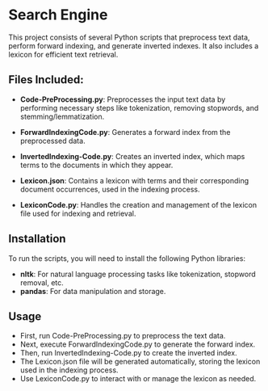 # Search Engine

This project consists of several Python scripts that preprocess text data, perform forward indexing, and generate inverted indexes. It also includes a lexicon for efficient text retrieval.

## Files Included:

- **Code-PreProcessing.py**: Preprocesses the input text data by performing necessary steps like tokenization, removing stopwords, and stemming/lemmatization.
  
- **ForwardIndexingCode.py**: Generates a forward index from the preprocessed data.

- **InvertedIndexing-Code.py**: Creates an inverted index, which maps terms to the documents in which they appear.

- **Lexicon.json**: Contains a lexicon with terms and their corresponding document occurrences, used in the indexing process.

- **LexiconCode.py**: Handles the creation and management of the lexicon file used for indexing and retrieval.

## Installation

To run the scripts, you will need to install the following Python libraries:

- **nltk**: For natural language processing tasks like tokenization, stopword removal, etc.
- **pandas**: For data manipulation and storage.

## Usage
- First, run Code-PreProcessing.py to preprocess the text data.
- Next, execute ForwardIndexingCode.py to generate the forward index.
- Then, run InvertedIndexing-Code.py to create the inverted index.
- The Lexicon.json file will be generated automatically, storing the lexicon used in the indexing process.
- Use LexiconCode.py to interact with or manage the lexicon as needed.

